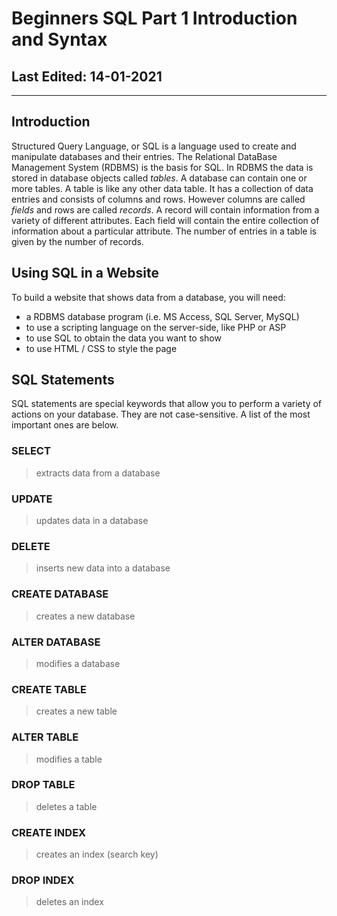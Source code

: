 # Beginners SQL Part 1 Introduction and Syntax #

## Last Edited: 14-01-2021
-------------------------------------------------------------------------------
## Introduction

Structured Query Language, or SQL is a language used to create and manipulate databases and their entries. The Relational DataBase Management System (RDBMS) is the basis for SQL. In RDBMS the data is stored in database objects called *tables*. A database can contain one or more tables. A table is like any other data table. It has a collection of data entries and consists of columns and rows. However columns are called *fields* and rows are called *records*. A record will contain information from a variety of different attributes. Each field will contain the entire collection of information about a particular attribute. The number of entries in a table is given by the number of records.

## Using SQL in a Website
To build a website that shows data from a database, you will need:

- a RDBMS database program (i.e. MS Access, SQL Server, MySQL)
- to use a scripting language on the server-side, like PHP or ASP
- to use SQL to obtain the data you want to show
- to use HTML / CSS to style the page

## SQL Statements

SQL statements are special keywords that allow you to perform a variety of actions on your database.  They are not case-sensitive. A list of the most important ones are below. 

### SELECT
> extracts data from a database

### UPDATE 
> updates data in a database

### DELETE 
> inserts new data into a database

### CREATE DATABASE 
> creates a new database

### ALTER DATABASE 
> modifies a database

### CREATE TABLE 
> creates a new table

### ALTER TABLE 
> modifies a table

### DROP TABLE 
> deletes a table

### CREATE INDEX 
> creates an index (search key)

###  DROP INDEX 
> deletes an index
